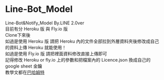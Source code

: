 # Line-Bot_Model
Line-Bot&Notify_Model By.LINE 2.0ver </br>
目前有分 Heroku 版 與 Fly.io 版 </br>
Clone下來後</br>
如過是使用 Heroku 版 請把 Heroku 內的文件全部拉到外層資料夾後修改成自己的資料上傳 Heroku 就能使用！</br>
如過是使用 Fly.io 版 請把裡面資料修改直接上傳即可</br>
記得修改 Heroku or fly.io 上的參數和把檔案內的 Licence.json 換成自己的 google sheet 金鑰 </br>
教學文都在[巴哈姆特](https://home.gamer.com.tw/creation.php?owner=az7899603)  </br>
